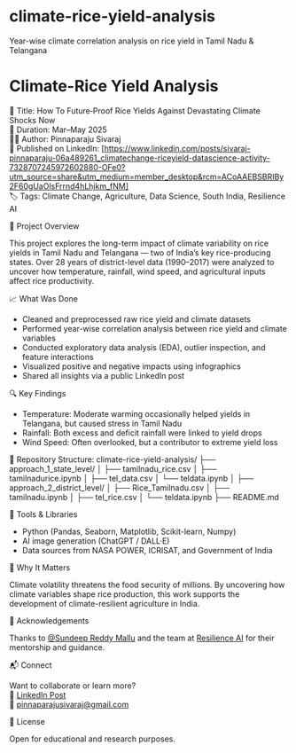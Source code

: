# climate-rice-yield-analysis
Year-wise climate correlation analysis on rice yield in Tamil Nadu &amp; Telangana
# Climate-Rice Yield Analysis

📌 Title: How To Future‑Proof Rice Yields Against Devastating Climate Shocks Now  
📅 Duration: Mar–May 2025  
👨‍💻 Author: Pinnaparaju Sivaraj  
🔗 Published on LinkedIn: [https://www.linkedin.com/posts/sivaraj-pinnaparaju-06a489261_climatechange-riceyield-datascience-activity-7328707245972602880-OFe0?utm_source=share&utm_medium=member_desktop&rcm=ACoAAEBSBRIBy2F60gUaOlsFrrnd4hLhjkm_fNM]  
🏷️ Tags: Climate Change, Agriculture, Data Science, South India, Resilience AI


🧠 Project Overview

This project explores the long-term impact of climate variability on rice yields in Tamil Nadu and Telangana — two of India’s key rice-producing states. Over 28 years of district-level data (1990–2017) were analyzed to uncover how temperature, rainfall, wind speed, and agricultural inputs affect rice productivity.


📈 What Was Done

- Cleaned and preprocessed raw rice yield and climate datasets  
- Performed year-wise correlation analysis between rice yield and climate variables  
- Conducted exploratory data analysis (EDA), outlier inspection, and feature interactions  
- Visualized positive and negative impacts using infographics  
- Shared all insights via a public LinkedIn post


 🔍 Key Findings

- Temperature: Moderate warming occasionally helped yields in Telangana, but caused stress in Tamil Nadu  
- Rainfall: Both excess and deficit rainfall were linked to yield drops  
- Wind Speed: Often overlooked, but a contributor to extreme yield loss


📂 Repository Structure:
climate-rice-yield-analysis/
├── approach_1_state_level/
│   ├── tamilnadu_rice.csv
│   ├── tamilnadurice.ipynb
│   ├── tel_data.csv
│   └── teldata.ipynb
│
├── approach_2_district_level/
│   ├── Rice_Tamilnadu.csv
│   ├── tamilnadu.ipynb
│   ├── tel_rice.csv
│   └── teldata.ipynb
├── README.md

🧪 Tools & Libraries

- Python (Pandas, Seaborn, Matplotlib, Scikit-learn, Numpy)
- AI image generation (ChatGPT / DALL·E)
- Data sources from NASA POWER, ICRISAT, and Government of India

🌱 Why It Matters

Climate volatility threatens the food security of millions. By uncovering how climate variables shape rice production, this work supports the development of climate-resilient agriculture in India.


🤝 Acknowledgements

Thanks to [@Sundeep Reddy Mallu](https://www.linkedin.com/in/sundeeprm/) and the team at [Resilience AI](https://www.linkedin.com/company/resilience360ai/) for their mentorship and guidance.

📬 Connect

Want to collaborate or learn more?  
🔗 [LinkedIn Post](#)  
📧 pinnaparajusivaraj@gmail.com

📜 License

Open for educational and research purposes.
